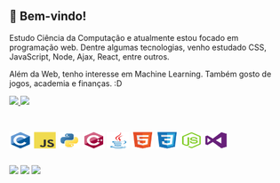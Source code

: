 ## 👋 Bem-vindo!
Estudo Ciência da Computação e atualmente estou focado em programação web.
Dentre algumas tecnologias, venho estudado CSS, JavaScript, Node, Ajax, React, entre outros.

Além da Web, tenho interesse em Machine Learning. Também gosto de jogos, academia e finanças. :D



<div>
  <a href="github.com/frankoliveira">
  <img height="180cm" src="https://github-readme-stats.vercel.app/api?username=frankoliveira&theme=nightowl&show_icons=true">
  <img height="180cm" src="https://github-readme-stats.vercel.app/api/top-langs/?username=frankoliveira&layout=compact&langs_count=16&theme=nightowl"></a>
</div>

##

<div style="display: inline_block"><br>
  <img align="center" alt="frank-c" height="30" width="40" src="https://github.com/devicons/devicon/blob/master/icons/c/c-original.svg">
  <img align="center" alt="frank-javascript" height="30" width="40" src="https://github.com/devicons/devicon/blob/master/icons/javascript/javascript-original.svg">
  <img align="center" alt="frank-python" height="30" width="40" src="https://github.com/devicons/devicon/blob/master/icons/python/python-original.svg">
  <img align="center" alt="frank-cplusplus" height="30" width="40" src="https://github.com/devicons/devicon/blob/master/icons/cplusplus/cplusplus-original.svg">
  <img align="center" alt="frank-java" height="30" width="40" src="https://github.com/devicons/devicon/blob/master/icons/java/java-original.svg">
  <img align="center" alt="frank-html5" height="30" width="40" src="https://github.com/devicons/devicon/blob/master/icons/html5/html5-original.svg">
  <img align="center" alt="frank-css" height="30" width="40" src="https://github.com/devicons/devicon/blob/master/icons/css3/css3-original.svg">
  <img align="center" alt="frank-nodejs" height="30" width="40" src="https://github.com/devicons/devicon/blob/master/icons/nodejs/nodejs-original.svg">
  <img align="center" alt="frank-vscode" height="30" width="40" src="https://github.com/devicons/devicon/blob/master/icons/visualstudio/visualstudio-plain.svg">
</div>

##
<div>
  <a href="mailto:defrankoliver@gmail.com" target="_blank"><img src="https://img.shields.io/badge/Gmail-D14836?style=for-the-badge&logo=gmail&logoColor=white" target="_blank"></a>
  <a href="https://www.linkedin.com/in/franklin-anderson-brito-de-oliveira-18b6aa95/" target="_blank"><img src="https://img.shields.io/badge/LinkedIn-0077B5?style=for-the-badge&logo=linkedin&logoColor=white" target="_blank"></a>
  <a href="https://www.instagram.com/frannkbrito/" target="_blank"><img src="https://img.shields.io/badge/Instagram-E4405F?style=for-the-badge&logo=instagram&logoColor=white" target="_blank"></a>
</div>

